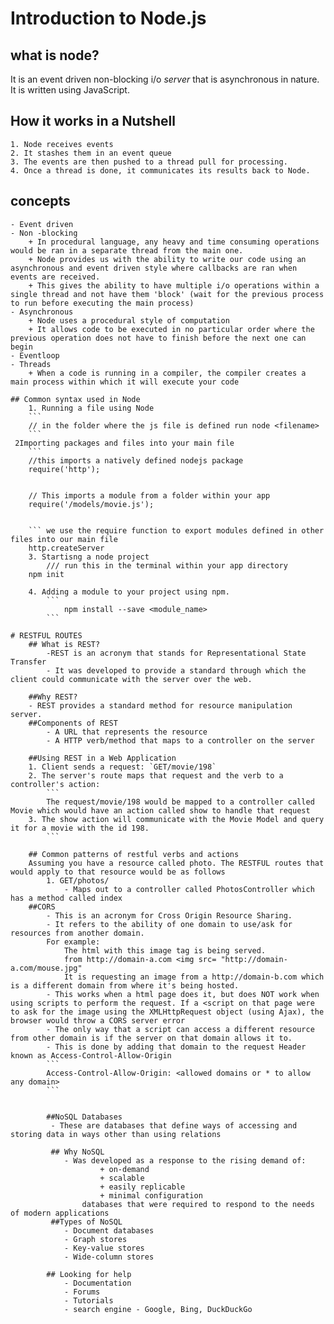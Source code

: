# Introduction to Node.js

what is node?
-----------------
It is an event driven non-blocking i/o *server* that is asynchronous in nature.
It is written using JavaScript.

## How it works in a Nutshell
	1. Node receives events
	2. It stashes them in an event queue
	3. The events are then pushed to a thread pull for processing.
	4. Once a thread is done, it communicates its results back to Node.

## concepts 
	- Event driven 
	- Non -blocking
		+ In procedural language, any heavy and time consuming operations would be ran in a separate thread from the main one.
		+ Node provides us with the ability to write our code using an asynchronous and event driven style where callbacks are ran when events are received.
		+ This gives the ability to have multiple i/o operations within a single thread and not have them 'block' (wait for the previous process to run before executing the main process)
	- Asynchronous
		+ Node uses a procedural style of computation
		+ It allows code to be executed in no particular order where the previous operation does not have to finish before the next one can begin 
	- Eventloop
	- Threads
		+ When a code is running in a compiler, the compiler creates a main process within which it will execute your code 

	## Common syntax used in Node
		1. Running a file using Node
		```
		// in the folder where the js file is defined run node <filename>
		```
	 2Importing packages and files into your main file
		```
		//this imports a natively defined nodejs package
		require('http');

		
		// This imports a module from a folder within your app
		require('/models/movie.js');
		  

		``` we use the require function to export modules defined in other files into our main file
		http.createServer
		3. Startisng a node project
			/// run this in the terminal within your app directory
		npm init

		4. Adding a module to your project using npm.
			```
				npm install --save <module_name>
			```

	# RESTFUL ROUTES 
		## What is REST?
			-REST is an acronym that stands for Representational State Transfer
			- It was developed to provide a standard through which the client could communicate with the server over the web.
			
		##Why REST?
		- REST provides a standard method for resource manipulation server.
		##Components of REST
			- A URL that represents the resource 
			- A HTTP verb/method that maps to a controller on the server

		##Using REST in a Web Application
		1. Client sends a request: `GET/movie/198`
		2. The server's route maps that request and the verb to a controller's action:
			```
			The request/movie/198 would be mapped to a controller called Movie which would have an action called show to handle that request
		3. The show action will communicate with the Movie Model and query it for a movie with the id 198.
			```

		## Common patterns of restful verbs and actions
		Assuming you have a resource called photo. The RESTFUL routes that would apply to that resource would be as follows
			1. GET/photos/
				- Maps out to a controller called PhotosController which has a method called index
		##CORS
			- This is an acronym for Cross Origin Resource Sharing.
			- It refers to the ability of one domain to use/ask for resources from another domain.
			For example: 
				The html with this image tag is being served. 
				from http://domain-a.com <img src= "http://domain-a.com/mouse.jpg" 
				It is requesting an image from a http://domain-b.com which is a different domain from where it's being hosted.
			- This works when a html page does it, but does NOT work when using scripts to perform the request. If a <script on that page were to ask for the image using the XMLHttpRequest object (using Ajax), the browser would throw a CORS server error
			- The only way that a script can access a different resource from other domain is if the server on that domain allows it to.
			- This is done by adding that domain to the request Header known as Access-Control-Allow-Origin
			```
			Access-Control-Allow-Origin: <allowed domains or * to allow any domain>
			```


			##NoSQL Databases
			 - These are databases that define ways of accessing and storing data in ways other than using relations

			 ## Why NoSQL
			 	- Was developed as a response to the rising demand of: 
			 			+ on-demand
			 			+ scalable
			 			+ easily replicable
			 			+ minimal configuration
			 		databases that were required to respond to the needs of modern applications
			 ##Types of NoSQL
			 	- Document databases
			 	- Graph stores
			 	- Key-value stores
			 	- Wide-column stores

			## Looking for help
		 		- Documentation 
		 		- Forums
		 		- Tutorials
		 		- search engine - Google, Bing, DuckDuckGo